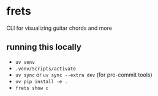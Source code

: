 # frets
CLI for visualizing guitar chords and more

## running this locally
- `uv venv`
- `.venv/Scripts/activate`
- `uv sync` or `uv sync --extra dev` (for pre-commit tools)
- `uv pip install -e .`
- `frets show c`
